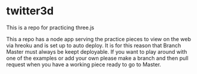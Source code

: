 # twitter3d


This is a repo for practicing three.js

This a  repo has a node app serving the practice pieces to view on the web via hreoku and is set up to auto deploy. It is for this reason that Branch Master must always be keept deployable. If you want to play around with one of the examples or add your own please make a branch and then pull request when you have a working piece ready to go to Master.
